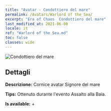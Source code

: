 ```yaml
---
title: "Avatar - Condottiero del mare"
permalink: /Avatars/Warlord of the Sea/
excerpt: "Era of Chaos  Condottiero del mare"
last_modified_at: 2021-06-08
locale: it
ref: "Warlord of the Sea.md"
toc: false
classes: wide
---
```

 ![Condottiero del mare](/images/a/avatarFrame_202.png)

## Dettagli

 **Descrizione:** Cornice avatar Signore del mare 

 **Tips:** Ottenuto durante l'evento Assalto alla Baia. 

 **Is available:**  + 

